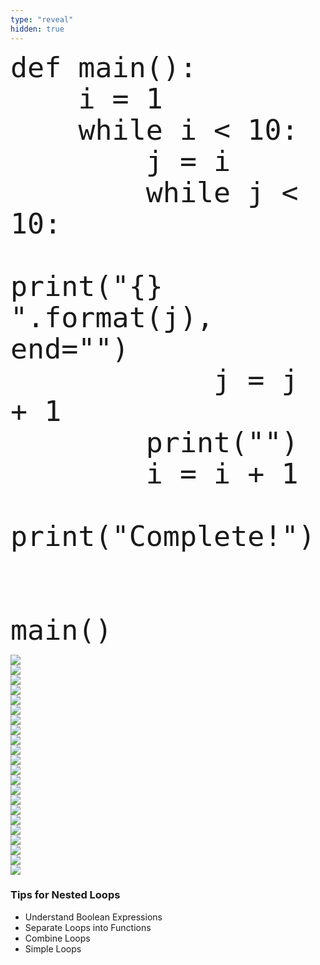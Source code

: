 ```yaml
---
type: "reveal"
hidden: true
---
```


<section>
    <pre><code style="font-size: 45px; line-height: 50px" class="language-python stretch">def main():
    i = 1
    while i < 10:
        j = i
        while j < 10:
            print("{} ".format(j), end="")
            j = j + 1
        print("")
        i = i + 1
    print("Complete!")
<br>
main()
</code></pre>
</section>

<section>
	<img class="stretch plain" src="/images/lab12/tutor9_1.png">
</section>

<section>
	<img class="stretch plain" src="/images/lab12/tutor9_4.png">
</section>

<section>
	<img class="stretch plain" src="/images/lab12/tutor9_5.png">
</section>

<section>
	<img class="stretch plain" src="/images/lab12/tutor9_6.png">
</section>

<section>
	<img class="stretch plain" src="/images/lab12/tutor9_7.png">
</section>

<section>
	<img class="stretch plain" src="/images/lab12/tutor9_8.png">
</section>

<section>
	<img class="stretch plain" src="/images/lab12/tutor9_9.png">
</section>

<section>
	<img class="stretch plain" src="/images/lab12/tutor9_10.png">
</section>

<section>
	<img class="stretch plain" src="/images/lab12/tutor9_11.png">
</section>

<section>
	<img class="stretch plain" src="/images/lab12/tutor9_12.png">
</section>

<section>
	<img class="stretch plain" src="/images/lab12/tutor9_13.png">
</section>

<section>
	<img class="stretch plain" src="/images/lab12/tutor9_35.png">
</section>

<section>
	<img class="stretch plain" src="/images/lab12/tutor9_37.png">
</section>

<section>
	<img class="stretch plain" src="/images/lab12/tutor9_38.png">
</section>

<section>
	<img class="stretch plain" src="/images/lab12/tutor9_39.png">
</section>

<section>
	<img class="stretch plain" src="/images/lab12/tutor9_40.png">
</section>

<section>
	<img class="stretch plain" src="/images/lab12/tutor9_42.png">
</section>

<section>
	<img class="stretch plain" src="/images/lab12/tutor9_64.png">
</section>

<section>
	<img class="stretch plain" src="/images/lab12/tutor9_66.png">
</section>

<section>
	<img class="stretch plain" src="/images/lab12/tutor9_186.png">
</section>

<section>
	<img class="stretch plain" src="/images/lab12/tutor9_187.png">
</section>

<section>
	<img class="stretch plain" src="/images/lab12/tutor9.gif">
</section>

<section>
	<h3>Tips for Nested Loops</h3>
	<ul>
		<li>Understand Boolean Expressions</li>
		<li>Separate Loops into Functions</li>
		<li>Combine Loops</li>
		<li>Simple Loops</li>
	</ul>
</section>